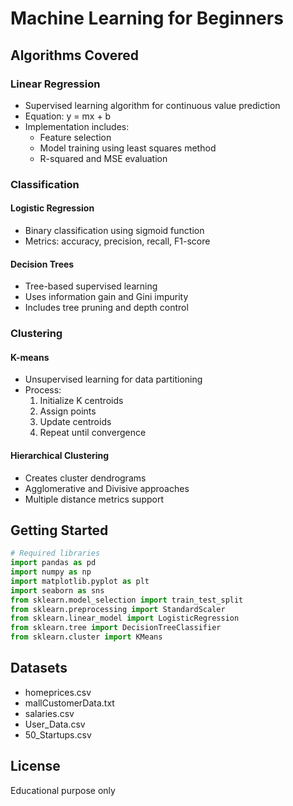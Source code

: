 # Machine Learning for Beginners

## Algorithms Covered

### Linear Regression
- Supervised learning algorithm for continuous value prediction
- Equation: y = mx + b
- Implementation includes:
  - Feature selection
  - Model training using least squares method
  - R-squared and MSE evaluation

### Classification
#### Logistic Regression
- Binary classification using sigmoid function
- Metrics: accuracy, precision, recall, F1-score

#### Decision Trees
- Tree-based supervised learning
- Uses information gain and Gini impurity
- Includes tree pruning and depth control

### Clustering
#### K-means
- Unsupervised learning for data partitioning
- Process:
  1. Initialize K centroids
  2. Assign points
  3. Update centroids
  4. Repeat until convergence

#### Hierarchical Clustering
- Creates cluster dendrograms
- Agglomerative and Divisive approaches
- Multiple distance metrics support

## Getting Started

```python
# Required libraries
import pandas as pd
import numpy as np
import matplotlib.pyplot as plt
import seaborn as sns
from sklearn.model_selection import train_test_split
from sklearn.preprocessing import StandardScaler
from sklearn.linear_model import LogisticRegression
from sklearn.tree import DecisionTreeClassifier
from sklearn.cluster import KMeans
```

## Datasets
- homeprices.csv
- mallCustomerData.txt
- salaries.csv
- User_Data.csv
- 50_Startups.csv

## License
Educational purpose only
